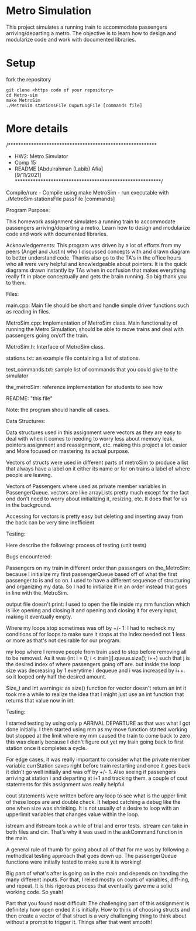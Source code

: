 # Metro Simulation

This project simulates a running train to accommodate
passengers arriving/departing a metro. The objective is to learn how to design and
modularize code and work with documented libraries.

# Setup
fork the repository
```
git clone <https code of your repository>
cd Metro-sim
make MetroSim
./MetroSim stationsFile OuputLogFile [commands file]
```


# More details
/**********************************************************
* HW2: Metro Simulator
* Comp 15
* README
[Abdulrahman (Labib) Afia]                                         
[9/11/2021]          
*********************************************************/

Compile/run:
     - Compile using
            make MetroSim
     - run executable with
            ./MetroSim stationsFile passFile [commands]


Program Purpose:

This homework assignment simulates a running train to accommodate
passengers arriving/departing a metro.  Learn how to design and
modularize code and work with documented libraries.


Acknowledgements: 
This program was driven by a lot of efforts from my peers (Angel and Justin)
who I discussed concepts with and drawn diagram to better understand code.
Thanks also go to the TA's in the office hours who all were very helpful
and knowledgeable about pointers. It is the quick diagrams drawn instantly by
TAs when in confusion that makes everything really fit in place conceptually 
and gets the brain running. So big thank you to them.

Files: 

main.cpp:
     Main file should be short and handle simple driver
     functions such as reading in files.

MetroSim.cpp:
     Implementation of MetroSim class.  Main
     functionality of running the Metro Simulation, should be able to
     move trains and deal with passengers going on/off the train.

MetroSim.h:
     Interface of MetroSim class.

stations.txt:
     an example file containing a list of stations.

test_commands.txt:
     sample list of commands that you could give to the simulator

the_metroSim:
     reference implementation for students to see how 

README:
     "this file"


Note:  the program should handle all cases.

Data Structures:

Data structures used in this assignment were vectors as they are easy to 
deal with when it comes to needing to worry less about memory leak, pointers
assignment and reassignment, etc. making this project a lot easier and More
focused on mastering its actual purpose. 

Vectors of structs were used in different parts of metroSim to produce a 
list that always have a label on it either its name or for on trains
a label of where people are leaving.

Vectors of Passengers where used as private member variables in PassengerQueue.
vectors are like arrayLists pretty much except for the fact ond don't need to
worry about initializing it, resizing, etc. It does that for us in the 
background.

Accessing for vectors is pretty easy but deleting and inserting away from the
back can be very time inefficient

Testing:

Here describe the following: process of testing (unit tests)

Bugs encountered:

Passengers on my train in different order than passengers on the_MetroSim:
because I initialize my first passengerQueue based off of what the first
passenger.to is and so on. I used to have a different sequence of structuring
and organizing my data. So I had to initialize it in an order instead
that goes in line with the_MetroSim.

output file doesn't print: I used to open the file inside my mm function 
which is like opening and closing it and opening and closing it for every 
input, making it eventually empty.

Where my loops stop sometimes was off by +/- 1: I had to recheck my conditions
of for loops to make sure it stops at the index needed not 1 less or more
as that's not desirable for our program.

my loop where I remove people from train used to stop before removing all
to be removed. As it was (int i = 0; i < train[j].queue.size(); i++) such 
that j is the desired index of where passengers going off are. but inside 
the loop size was decreasing by 1 everytime I dequeue and i was increased by
i++. so it looped only half the desired amount.

Size_t and int warnings: as size() function for vector doesn't return an int
it took me a while to realize the idea that I might just use an int function
that returns that value now in int.

Testing: 


I started testing by using only p ARRIVAL DEPARTURE as that was what I got 
done initially. I then started using mm as my move function started working
but stopped at the limit where my mm caused the train to come back to zero
this was clearly because I didn't figure out yet my train going back to 
first station once it completes a cycle. 

For edge cases, it was really important to consider what the private member
variable currStation saves right before train restarting and once it goes back
it didn't go well initially and was off by +/- 1. Also seeing if passengers
arriving at station i and departing at i+1 and tracking them. a couple of 
cout statements for this assignment was really helpful.

cout statements were written before any loop to see what is the upper limit of
these loops are and double check. It helped catching a debug like the one when
size was shrinking. It is not usually of a desire to loop with an upperlimit
variables that changes value within the loop. 

istream and ifstream took a while of trial and error tests. istream can take in
both files and cin. That's why it was used in the askCommand function in the 
main. 

A general rule of thumb for going about all of that for me was by following 
a methodical testing approach that goes down up. The passengerQueue functions 
were initially tested to make sure it is working! 

Big part of what's after is going on in the main and depends on handing 
the many different inputs. For that, I relied mostly on couts of variables,
diff-ing, and repeat. It is this rigorous process that eventually gave me a 
solid working code. So yeah!


Part that you found most difficult: 
The challenging part of this assignment
is definitely how open ended it is initially. How to think of choosing 
structs and then create a vector of that struct is a very challenging 
thing to think about without a prompt to trigger it. Things after that went 
smooth!

